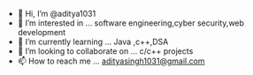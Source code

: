 - 👋 Hi, I’m @aditya1031
- 👀 I’m interested in ... software engineering,cyber security,web development
- 🌱 I’m currently learning ... Java ,c++,DSA
- 💞️ I’m looking to collaborate on ... c/c++ projects
- 📫 How to reach me ... adityasingh1031@gmail.com

<!---
aditya1031/aditya1031 is a ✨ special ✨ repository because its `README.md` (this file) appears on your GitHub profile.
You can click the Preview link to take a look at your changes.
--->
